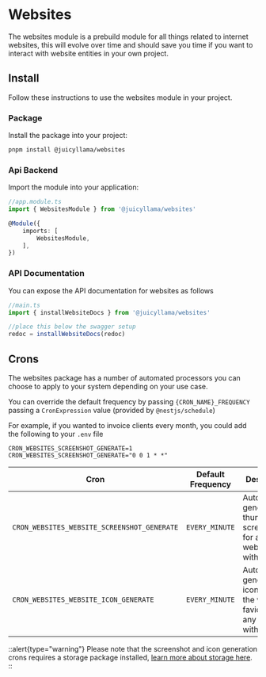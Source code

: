 # Websites

The websites module is a prebuild module for all things related to internet websites, this will evolve over time and should save you time if you want to interact with website entities in your own project.

## Install

Follow these instructions to use the websites module in your project.

### Package

Install the package into your project:

```bash
pnpm install @juicyllama/websites
```

### Api Backend

Import the module into your application:

```typescript
//app.module.ts
import { WebsitesModule } from '@juicyllama/websites'

@Module({
	imports: [
		WebsitesModule,
	],
})
```

### API Documentation

You can expose the API documentation for websites as follows

```typescript
//main.ts
import { installWebsiteDocs } from '@juicyllama/websites'

//place this below the swagger setup
redoc = installWebsiteDocs(redoc)
```

## Crons

The websites package has a number of automated processors you can choose to apply to your system depending on your use case.

You can override the default frequency by passing `{CRON_NAME}_FREQUENCY` passing a `CronExpression` value (provided by `@nestjs/schedule`)

For example, if you wanted to invoice clients every month, you could add the following to your `.env` file

```
CRON_WEBSITES_SCREENSHOT_GENERATE=1
CRON_WEBSITES_SCREENSHOT_GENERATE="0 0 1 * *"
```

| Cron |Default Frequency | Description|
|------|-----|-------------|
|`CRON_WEBSITES_WEBSITE_SCREENSHOT_GENERATE`|`EVERY_MINUTE`|Automatically generates thumbnail screenshots for any websites without one|
|`CRON_WEBSITES_WEBSITE_ICON_GENERATE`|`EVERY_MINUTE`|Automatically generates icons from the websites favicon for any websites without one|


::alert{type="warning"}
Please note that the screenshot and icon generation crons requires a storage package installed, [learn more about storage here](/framework/backend/core/modules/storage).
::
